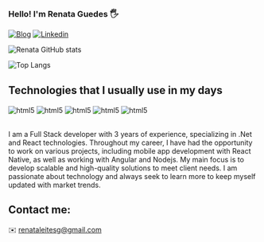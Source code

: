 ### Hello! I'm Renata Guedes 🖐️

[![Blog](https://img.shields.io/website?label=renatadev.com&style=for-the-badge&url=https://sujeitoprogramador.com)](renatadev.com)
[![Linkedin](https://img.shields.io/badge/LinkedIn-0077B5?style=for-the-badge&logo=linkedin&logoColor=white)](www.linkedin.com/in/renata-guedes-dev)

![Renata GitHub stats](https://github-readme-stats.vercel.app/api?username=renataleite&show_icons=true&theme=radical&hide_rank=true)

![Top Langs](https://github-readme-stats.vercel.app/api/top-langs/?username=renataleite&hide_progress=true)

## Technologies that I usually use in my days

<div style="display: inline_block">
    <img align="center" alt="html5" src="https://img.shields.io/badge/.NET-5C2D91?style=for-the-badge&logo=.net&logoColor=white">
    <img align="center" alt="html5" src="https://img.shields.io/badge/C%23-239120?style=for-the-badge&logo=c-sharp&logoColor=white">
    <img align="center" alt="html5" src="https://img.shields.io/badge/React-20232A?style=for-the-badge&logo=react&logoColor=61DAFB">
    <img align="center" alt="html5" src="https://img.shields.io/badge/TypeScript-007ACC?style=for-the-badge&logo=typescript&logoColor=white">
    <img align="center" alt="html5" src="https://img.shields.io/badge/JavaScript-F7DF1E?style=for-the-badge&logo=javascript&logoColor=black">
</div></br>

I am a Full Stack developer with 3 years of experience, specializing in .Net and React technologies. Throughout my career, I have had the opportunity to work on various projects, including mobile app development with React Native, as well as working with Angular and Nodejs. My main focus is to develop scalable and high-quality solutions to meet client needs. I am passionate about technology and always seek to learn more to keep myself updated with market trends.

## Contact me:

✉️ renataleitesg@gmail.com
